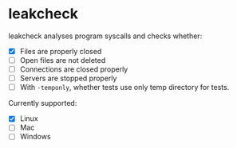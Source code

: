 # leakcheck

leakcheck analyses program syscalls and checks whether:

* [x] Files are properly closed
* [ ] Open files are not deleted
* [ ] Connections are closed properly
* [ ] Servers are stopped properly
* [ ] With `-temponly`, whether tests use only temp directory for tests.

Currently supported:

* [x] Linux
* [ ] Mac
* [ ] Windows